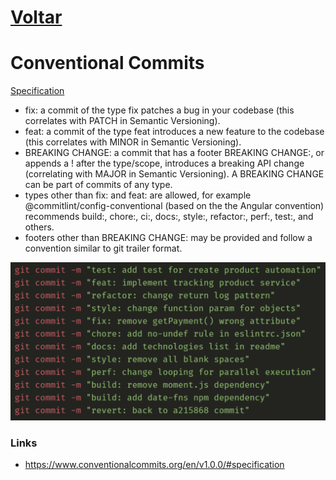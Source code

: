 # [Voltar](../README.md)

# Conventional Commits

[Specification](https://www.conventionalcommits.org/en/v1.0.0/#specification)

- fix: a commit of the type fix patches a bug in your codebase (this correlates with PATCH in Semantic Versioning).
- feat: a commit of the type feat introduces a new feature to the codebase (this correlates with MINOR in Semantic Versioning).
- BREAKING CHANGE: a commit that has a footer BREAKING CHANGE:, or appends a ! after the type/scope, introduces a breaking API change (correlating with MAJOR in Semantic Versioning). A BREAKING CHANGE can be part of commits of any type.
- types other than fix: and feat: are allowed, for example @commitlint/config-conventional (based on the the Angular convention) recommends build:, chore:, ci:, docs:, style:, refactor:, perf:, test:, and others.
- footers other than BREAKING CHANGE: <description> may be provided and follow a convention similar to git trailer format.

![conventional-commits](img/conventional-commits.png)  
  
  
### Links
- https://www.conventionalcommits.org/en/v1.0.0/#specification
